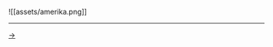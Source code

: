 ![[assets/amerika.png]]

----------------------------------------------------------------

[→](20231211)